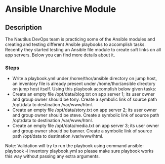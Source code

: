 # Ansible Unarchive Module

## Description

The Nautilus DevOps team is practicing some of the Ansible modules and creating and testing different Ansible playbooks to accomplish tasks. Recently they started testing an Ansible file module to create soft links on all app servers. Below you can find more details about it.

### Steps

* Write a playbook.yml under /home/thor/ansible directory on jump host, an inventory file is already present under /home/thor/ansible directory on jump host itself. Using this playbook accomplish below given tasks:
* Create an empty file /opt/data/blog.txt on app server 1; its user owner and group owner should be tony. Create a symbolic link of source path /opt/data to destination /var/www/html.
* Create an empty file /opt/data/story.txt on app server 2; its user owner and group owner should be steve. Create a symbolic link of source path /opt/data to destination /var/www/html.
* Create an empty file /opt/data/media.txt on app server 3; its user owner and group owner should be banner. Create a symbolic link of source path /opt/data to destination /var/www/html.

Note: Validation will try to run the playbook using command ansible-playbook -i inventory playbook.yml so please make sure playbook works this way without passing any extra arguments.